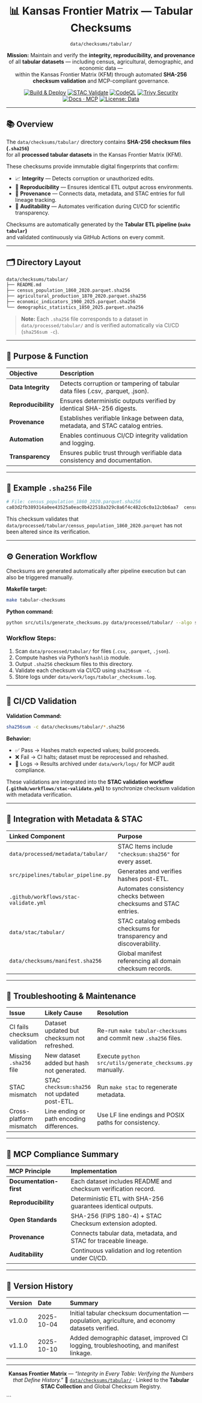 <div align="center">

# 📊 Kansas Frontier Matrix — Tabular Checksums  
`data/checksums/tabular/`

**Mission:** Maintain and verify the **integrity, reproducibility, and provenance**  
of all **tabular datasets** — including census, agricultural, demographic, and economic data —  
within the Kansas Frontier Matrix (KFM) through automated **SHA-256 checksum validation** and MCP-compliant governance.

[![Build & Deploy](https://github.com/bartytime4life/Kansas-Frontier-Matrix/actions/workflows/site.yml/badge.svg)](../../../.github/workflows/site.yml)
[![STAC Validate](https://github.com/bartytime4life/Kansas-Frontier-Matrix/actions/workflows/stac-validate.yml/badge.svg)](../../../.github/workflows/stac-validate.yml)
[![CodeQL](https://github.com/bartytime4life/Kansas-Frontier-Matrix/actions/workflows/codeql.yml/badge.svg)](../../../.github/workflows/codeql.yml)
[![Trivy Security](https://github.com/bartytime4life/Kansas-Frontier-Matrix/actions/workflows/trivy.yml/badge.svg)](../../../.github/workflows/trivy.yml)
[![Docs · MCP](https://img.shields.io/badge/Docs-MCP-blue)](../../../docs/)
[![License: Data](https://img.shields.io/badge/License-CC--BY%204.0-green)](../../../LICENSE)

</div>

---

## 📚 Overview

The `data/checksums/tabular/` directory contains **SHA-256 checksum files (`.sha256`)**  
for all **processed tabular datasets** in the Kansas Frontier Matrix (KFM).  

These checksums provide immutable digital fingerprints that confirm:
- 📈 **Integrity** — Detects corruption or unauthorized edits.  
- 🔁 **Reproducibility** — Ensures identical ETL output across environments.  
- 🔗 **Provenance** — Connects data, metadata, and STAC entries for full lineage tracking.  
- 🧾 **Auditability** — Automates verification during CI/CD for scientific transparency.  

Checksums are automatically generated by the **Tabular ETL pipeline (`make tabular`)**  
and validated continuously via GitHub Actions on every commit.

---

## 🗂️ Directory Layout

```bash
data/checksums/tabular/
├── README.md
├── census_population_1860_2020.parquet.sha256
├── agricultural_production_1870_2020.parquet.sha256
├── economic_indicators_1900_2025.parquet.sha256
└── demographic_statistics_1850_2025.parquet.sha256
````

> **Note:** Each `.sha256` file corresponds to a dataset in
> `data/processed/tabular/` and is verified automatically via CI/CD (`sha256sum -c`).

---

## 🔐 Purpose & Function

| Objective           | Description                                                                      |
| :------------------ | :------------------------------------------------------------------------------- |
| **Data Integrity**  | Detects corruption or tampering of tabular data files (.csv, .parquet, .json).   |
| **Reproducibility** | Ensures deterministic outputs verified by identical SHA-256 digests.             |
| **Provenance**      | Establishes verifiable linkage between data, metadata, and STAC catalog entries. |
| **Automation**      | Enables continuous CI/CD integrity validation and logging.                       |
| **Transparency**    | Ensures public trust through verifiable data consistency and documentation.      |

---

## 🧮 Example `.sha256` File

```bash
# File: census_population_1860_2020.parquet.sha256
ca03d2fb389314a0ee43525a0eac0b422518a329c8a6f4c482c6c0a12cbb6aa7  census_population_1860_2020.parquet
```

This checksum validates that
`data/processed/tabular/census_population_1860_2020.parquet`
has not been altered since its verification.

---

## ⚙️ Generation Workflow

Checksums are generated automatically after pipeline execution but can also be triggered manually.

**Makefile target:**

```bash
make tabular-checksums
```

**Python command:**

```bash
python src/utils/generate_checksums.py data/processed/tabular/ --algo sha256
```

### Workflow Steps:

1. Scan `data/processed/tabular/` for files (`.csv`, `.parquet`, `.json`).
2. Compute hashes via Python’s `hashlib` module.
3. Output `.sha256` checksum files to this directory.
4. Validate each checksum via CI/CD using `sha256sum -c`.
5. Store logs under `data/work/logs/tabular_checksums.log`.

---

## 🧰 CI/CD Validation

**Validation Command:**

```bash
sha256sum -c data/checksums/tabular/*.sha256
```

**Behavior:**

* ✅ Pass → Hashes match expected values; build proceeds.
* ❌ Fail → CI halts; dataset must be reprocessed and rehashed.
* 🧾 Logs → Results archived under `data/work/logs/` for MCP audit compliance.

These validations are integrated into the **STAC validation workflow (`.github/workflows/stac-validate.yml`)**
to synchronize checksum validation with metadata verification.

---

## 🔗 Integration with Metadata & STAC

| Linked Component                      | Purpose                                                             |
| :------------------------------------ | :------------------------------------------------------------------ |
| `data/processed/metadata/tabular/`    | STAC Items include `"checksum:sha256"` for every asset.             |
| `src/pipelines/tabular_pipeline.py`   | Generates and verifies hashes post-ETL.                             |
| `.github/workflows/stac-validate.yml` | Automates consistency checks between checksums and STAC entries.    |
| `data/stac/tabular/`                  | STAC catalog embeds checksums for transparency and discoverability. |
| `data/checksums/manifest.sha256`      | Global manifest referencing all domain checksum records.            |

---

## 🧩 Troubleshooting & Maintenance

| Issue                        | Likely Cause                                 | Resolution                                                      |
| :--------------------------- | :------------------------------------------- | :-------------------------------------------------------------- |
| CI fails checksum validation | Dataset updated but checksum not refreshed.  | Re-run `make tabular-checksums` and commit new `.sha256` files. |
| Missing `.sha256` file       | New dataset added but hash not generated.    | Execute `python src/utils/generate_checksums.py` manually.      |
| STAC mismatch                | STAC `checksum:sha256` not updated post-ETL. | Run `make stac` to regenerate metadata.                         |
| Cross-platform mismatch      | Line ending or path encoding differences.    | Use LF line endings and POSIX paths for consistency.            |

---

## 🧠 MCP Compliance Summary

| MCP Principle           | Implementation                                                   |
| :---------------------- | :--------------------------------------------------------------- |
| **Documentation-first** | Each dataset includes README and checksum verification record.   |
| **Reproducibility**     | Deterministic ETL with SHA-256 guarantees identical outputs.     |
| **Open Standards**      | SHA-256 (FIPS 180-4) + STAC Checksum extension adopted.          |
| **Provenance**          | Connects tabular data, metadata, and STAC for traceable lineage. |
| **Auditability**        | Continuous validation and log retention under CI/CD.             |

---

## 📅 Version History

| Version | Date       | Summary                                                                                          |
| :------ | :--------- | :----------------------------------------------------------------------------------------------- |
| v1.0.0  | 2025-10-04 | Initial tabular checksum documentation — population, agriculture, and economy datasets verified. |
| v1.1.0  | 2025-10-10 | Added demographic dataset, improved CI logging, troubleshooting, and manifest linkage.           |

---

<div align="center">

**Kansas Frontier Matrix** — *“Integrity in Every Table: Verifying the Numbers that Define History.”*
📍 [`data/checksums/tabular/`](.) · Linked to the **Tabular STAC Collection** and Global Checksum Registry.

</div>
```
